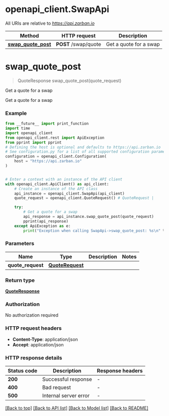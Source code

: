 # openapi_client.SwapApi

All URIs are relative to *https://api.zarban.io*

Method | HTTP request | Description
------------- | ------------- | -------------
[**swap_quote_post**](SwapApi.md#swap_quote_post) | **POST** /swap/quote | Get a quote for a swap


# **swap_quote_post**
> QuoteResponse swap_quote_post(quote_request)

Get a quote for a swap

Get a quote for a swap

### Example

```python
from __future__ import print_function
import time
import openapi_client
from openapi_client.rest import ApiException
from pprint import pprint
# Defining the host is optional and defaults to https://api.zarban.io
# See configuration.py for a list of all supported configuration parameters.
configuration = openapi_client.Configuration(
    host = "https://api.zarban.io"
)


# Enter a context with an instance of the API client
with openapi_client.ApiClient() as api_client:
    # Create an instance of the API class
    api_instance = openapi_client.SwapApi(api_client)
    quote_request = openapi_client.QuoteRequest() # QuoteRequest | 

    try:
        # Get a quote for a swap
        api_response = api_instance.swap_quote_post(quote_request)
        pprint(api_response)
    except ApiException as e:
        print("Exception when calling SwapApi->swap_quote_post: %s\n" % e)
```

### Parameters

Name | Type | Description  | Notes
------------- | ------------- | ------------- | -------------
 **quote_request** | [**QuoteRequest**](QuoteRequest.md)|  | 

### Return type

[**QuoteResponse**](QuoteResponse.md)

### Authorization

No authorization required

### HTTP request headers

 - **Content-Type**: application/json
 - **Accept**: application/json

### HTTP response details
| Status code | Description | Response headers |
|-------------|-------------|------------------|
**200** | Successful response |  -  |
**400** | Bad request |  -  |
**500** | Internal server error |  -  |

[[Back to top]](#) [[Back to API list]](../README.md#documentation-for-api-endpoints) [[Back to Model list]](../README.md#documentation-for-models) [[Back to README]](../README.md)

